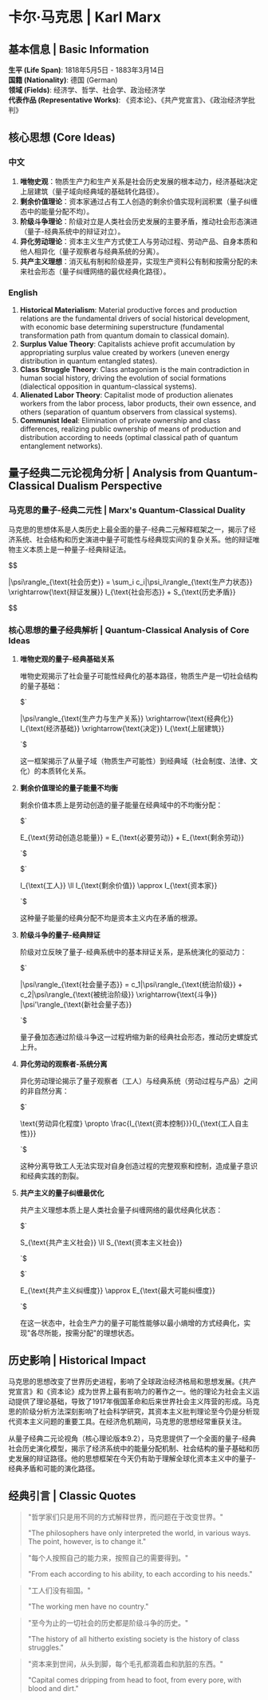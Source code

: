 # 卡尔·马克思 | Karl Marx

## 基本信息 | Basic Information

**生平 (Life Span)**: 1818年5月5日 - 1883年3月14日  
**国籍 (Nationality)**: 德国 (German)  
**领域 (Fields)**: 经济学、哲学、社会学、政治经济学  
**代表作品 (Representative Works)**: 《资本论》、《共产党宣言》、《政治经济学批判》

## 核心思想 (Core Ideas)

### 中文
1. **唯物史观**：物质生产力和生产关系是社会历史发展的根本动力，经济基础决定上层建筑（量子域向经典域的基础转化路径）。
2. **剩余价值理论**：资本家通过占有工人创造的剩余价值实现利润积累（量子纠缠态中的能量分配不均）。
3. **阶级斗争理论**：阶级对立是人类社会历史发展的主要矛盾，推动社会形态演进（量子-经典系统中的辩证对立）。
4. **异化劳动理论**：资本主义生产方式使工人与劳动过程、劳动产品、自身本质和他人相异化（量子观察者与经典系统的分离）。
5. **共产主义理想**：消灭私有制和阶级差异，实现生产资料公有制和按需分配的未来社会形态（量子纠缠网络的最优经典化路径）。

### English
1. **Historical Materialism**: Material productive forces and production relations are the fundamental drivers of social historical development, with economic base determining superstructure (fundamental transformation path from quantum domain to classical domain).
2. **Surplus Value Theory**: Capitalists achieve profit accumulation by appropriating surplus value created by workers (uneven energy distribution in quantum entangled states).
3. **Class Struggle Theory**: Class antagonism is the main contradiction in human social history, driving the evolution of social formations (dialectical opposition in quantum-classical systems).
4. **Alienated Labor Theory**: Capitalist mode of production alienates workers from the labor process, labor products, their own essence, and others (separation of quantum observers from classical systems).
5. **Communist Ideal**: Elimination of private ownership and class differences, realizing public ownership of means of production and distribution according to needs (optimal classical path of quantum entanglement networks).

## 量子经典二元论视角分析 | Analysis from Quantum-Classical Dualism Perspective

### 马克思的量子-经典二元性 | Marx's Quantum-Classical Duality

马克思的思想体系是人类历史上最全面的量子-经典二元解释框架之一，揭示了经济系统、社会结构和历史演进中量子可能性与经典现实间的复杂关系。他的辩证唯物主义本质上是一种量子-经典辩证法。

$$

|\psi\rangle_{\text{社会历史}} = \sum_i c_i|\psi_i\rangle_{\text{生产力状态}} \xrightarrow{\text{辩证发展}} I_{\text{社会形态}} + S_{\text{历史矛盾}}

$$

### 核心思想的量子经典解析 | Quantum-Classical Analysis of Core Ideas

1. **唯物史观的量子-经典基础关系**

   唯物史观揭示了社会量子可能性经典化的基本路径，物质生产是一切社会结构的量子基础：

   $`
   
   |\psi\rangle_{\text{生产力与生产关系}} \xrightarrow{\text{经典化}} I_{\text{经济基础}} \xrightarrow{\text{决定}} I_{\text{上层建筑}}
   
   `$

   这一框架揭示了从量子域（物质生产可能性）到经典域（社会制度、法律、文化）的本质转化关系。

2. **剩余价值理论的量子能量不均衡**

   剩余价值本质上是劳动创造的量子能量在经典域中的不均衡分配：

   $`
   
   E_{\text{劳动创造总能量}} = E_{\text{必要劳动}} + E_{\text{剩余劳动}}
   
   `$

   $`
   
   I_{\text{工人}} \ll I_{\text{剩余价值}} \approx I_{\text{资本家}}
   
   `$

   这种量子能量的经典分配不均是资本主义内在矛盾的根源。

3. **阶级斗争的量子-经典辩证**

   阶级对立反映了量子-经典系统中的基本辩证关系，是系统演化的驱动力：

   $`
   
   |\psi\rangle_{\text{社会量子态}} = c_1|\psi\rangle_{\text{统治阶级}} + c_2|\psi\rangle_{\text{被统治阶级}} \xrightarrow{\text{斗争}} |\psi'\rangle_{\text{新社会量子态}}
   
   `$

   量子叠加态通过阶级斗争这一过程坍缩为新的经典社会形态，推动历史螺旋式上升。

4. **异化劳动的观察者-系统分离**

   异化劳动理论揭示了量子观察者（工人）与经典系统（劳动过程与产品）之间的非自然分离：

   $`
   
   \text{劳动异化程度} \propto \frac{I_{\text{资本控制}}}{I_{\text{工人自主性}}}
   
   `$

   这种分离导致工人无法实现对自身创造过程的完整观察和控制，造成量子意识和经典实践的割裂。

5. **共产主义的量子纠缠最优化**

   共产主义理想本质上是人类社会量子纠缠网络的最优经典化状态：

   $`
   
   S_{\text{共产主义社会}} \ll S_{\text{资本主义社会}}
   
   `$

   $`
   
   E_{\text{共产主义纠缠度}} \approx E_{\text{最大可能纠缠度}}
   
   `$

   在这一状态中，社会生产力的量子可能性能够以最小熵增的方式经典化，实现"各尽所能，按需分配"的理想状态。

## 历史影响 | Historical Impact

马克思的思想改变了世界历史进程，影响了全球政治经济格局和思想发展。《共产党宣言》和《资本论》成为世界上最有影响力的著作之一。他的理论为社会主义运动提供了理论基础，导致了1917年俄国革命和后来世界社会主义阵营的形成。马克思的阶级分析方法深刻影响了社会科学研究，其资本主义批判理论至今仍是分析现代资本主义问题的重要工具。在经济危机期间，马克思的思想经常重获关注。

从量子经典二元论视角（核心理论版本9.2），马克思提供了一个全面的量子-经典社会历史演化模型，揭示了经济系统中的能量分配机制、社会结构的量子基础和历史发展的辩证路径。他的思想框架在今天仍有助于理解全球化资本主义中的量子-经典矛盾和可能的演化路径。

## 经典引言 | Classic Quotes

> "哲学家们只是用不同的方式解释世界，而问题在于改变世界。"
> 
> "The philosophers have only interpreted the world, in various ways. The point, however, is to change it."

> "每个人按照自己的能力来，按照自己的需要得到。"
> 
> "From each according to his ability, to each according to his needs."

> "工人们没有祖国。"
> 
> "The working men have no country."

> "至今为止的一切社会的历史都是阶级斗争的历史。"
> 
> "The history of all hitherto existing society is the history of class struggles."

> "资本来到世间，从头到脚，每个毛孔都滴着血和肮脏的东西。"
> 
> "Capital comes dripping from head to foot, from every pore, with blood and dirt."
